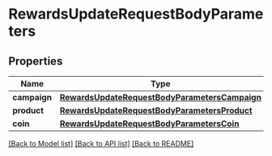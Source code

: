 # RewardsUpdateRequestBodyParameters


## Properties
Name | Type | Description | Notes
------------ | ------------- | ------------- | -------------
**campaign** | [**RewardsUpdateRequestBodyParametersCampaign**](RewardsUpdateRequestBodyParametersCampaign.md) |  | [optional] 
**product** | [**RewardsUpdateRequestBodyParametersProduct**](RewardsUpdateRequestBodyParametersProduct.md) |  | [optional] 
**coin** | [**RewardsUpdateRequestBodyParametersCoin**](RewardsUpdateRequestBodyParametersCoin.md) |  | [optional] 

[[Back to Model list]](../README.md#documentation-for-models) [[Back to API list]](../README.md#documentation-for-api-endpoints) [[Back to README]](../README.md)


